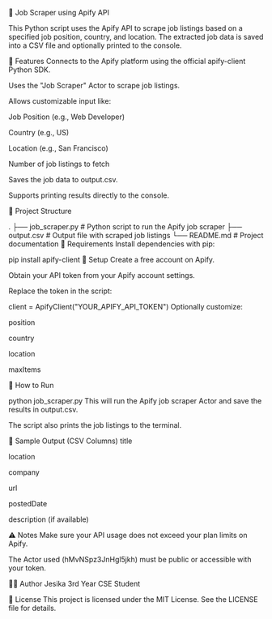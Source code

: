 💼 Job Scraper using Apify API

This Python script uses the Apify API to scrape job listings based on a specified job position, country, and location. The extracted job data is saved into a CSV file and optionally printed to the console.

📌 Features
Connects to the Apify platform using the official apify-client Python SDK.

Uses the "Job Scraper" Actor to scrape job listings.

Allows customizable input like:

Job Position (e.g., Web Developer)

Country (e.g., US)

Location (e.g., San Francisco)

Number of job listings to fetch

Saves the job data to output.csv.

Supports printing results directly to the console.

📁 Project Structure

.
├── job_scraper.py           # Python script to run the Apify job scraper
├── output.csv               # Output file with scraped job listings
└── README.md                # Project documentation
🧰 Requirements
Install dependencies with pip:

pip install apify-client
🔧 Setup
Create a free account on Apify.

Obtain your API token from your Apify account settings.

Replace the token in the script:


client = ApifyClient("YOUR_APIFY_API_TOKEN")
Optionally customize:

position

country

location

maxItems

🚀 How to Run

python job_scraper.py
This will run the Apify job scraper Actor and save the results in output.csv.

The script also prints the job listings to the terminal.

📄 Sample Output (CSV Columns)
title

location

company

url

postedDate

description (if available)

⚠️ Notes
Make sure your API usage does not exceed your plan limits on Apify.

The Actor used (hMvNSpz3JnHgl5jkh) must be public or accessible with your token.

🧑‍💻 Author
Jesika
3rd Year CSE Student


📃 License
This project is licensed under the MIT License. See the LICENSE file for details.
